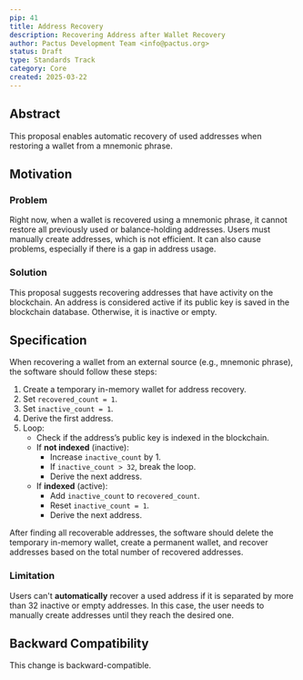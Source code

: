```yaml
---
pip: 41
title: Address Recovery
description: Recovering Address after Wallet Recovery
author: Pactus Development Team <info@pactus.org>
status: Draft
type: Standards Track
category: Core
created: 2025-03-22
---
```


## Abstract

This proposal enables automatic recovery of used addresses when restoring a wallet from a mnemonic phrase.

## Motivation

### Problem

Right now, when a wallet is recovered using a mnemonic phrase, it cannot restore all previously used or balance-holding addresses.
Users must manually create addresses, which is not efficient.
It can also cause problems, especially if there is a gap in address usage.

### Solution

This proposal suggests recovering addresses that have activity on the blockchain.
An address is considered active if its public key is saved in the blockchain database.
Otherwise, it is inactive or empty.

## Specification

When recovering a wallet from an external source (e.g., mnemonic phrase), the software should follow these steps:

1. Create a temporary in-memory wallet for address recovery.
2. Set `recovered_count = 1`.
3. Set `inactive_count = 1`.
4. Derive the first address.
5. Loop:
   * Check if the address’s public key is indexed in the blockchain.
   * If **not indexed** (inactive):
      * Increase `inactive_count` by 1.
      * If `inactive_count > 32`, break the loop.
      * Derive the next address.
   * If **indexed** (active):
      * Add `inactive_count` to `recovered_count`.
      * Reset `inactive_count = 1`.
      * Derive the next address.

After finding all recoverable addresses,
the software should delete the temporary in-memory wallet, create a permanent wallet,
and recover addresses based on the total number of recovered addresses.

### Limitation

Users can't **automatically** recover a used address if it is separated by more than 32 inactive or empty addresses.
In this case, the user needs to manually create addresses until they reach the desired one.

## Backward Compatibility

This change is backward-compatible.
